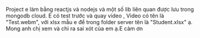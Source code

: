 Project e làm bằng reactjs và nodejs và một số lib liên quan được lưu trong mongodb cloud. E có test trước và quay video , Video có tên là "Test.webm", với xlsx mẫu e để trong folder server tên là "Student.xlsx" ạ. Mong anh chị xem và chỉ ra sai xót của em ạ.E cảm ơn
